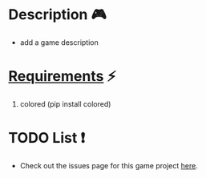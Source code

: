 # Description 🎮
- add a game description

# [Requirements](https://github.com/JordanLeich/Zombie-Survival-Game/blob/main/requirements.txt) ⚡
1. colored (pip install colored)

# TODO List ❗
- Check out the issues page for this game project [here](https://github.com/JordanLeich/Zombie-Survival-Game/issues).
